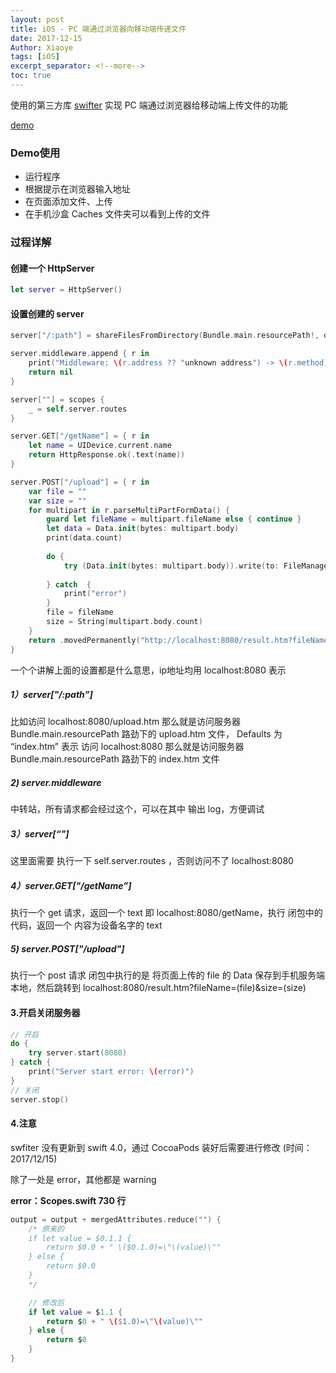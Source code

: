 ```yaml
---
layout: post
title: iOS - PC 端通过浏览器向移动端传递文件
date: 2017-12-15
Author: Xiaoye 
tags: [iOS]
excerpt_separator: <!--more-->
toc: true
---
```


使用的第三方库 [swifter](https://github.com/httpswift/swifter) 实现 PC 端通过浏览器给移动端上传文件的功能

<!--more-->

[demo](https://github.com/Xiaoye220/Demos/tree/master/SwifterDemo)

### Demo使用
* 运行程序
* 根据提示在浏览器输入地址
* 在页面添加文件、上传
* 在手机沙盒 Caches 文件夹可以看到上传的文件



### 过程详解

#### 创建一个 HttpServer
```swift
let server = HttpServer()
```
#### 设置创建的 server
```swift
server["/:path"] = shareFilesFromDirectory(Bundle.main.resourcePath!, defaults: ["index.htm"])

server.middleware.append { r in
    print("Middleware: \(r.address ?? "unknown address") -> \(r.method) -> \(r.path)")
    return nil
}

server[""] = scopes {
    _ = self.server.routes
}

server.GET["/getName"] = { r in
    let name = UIDevice.current.name
    return HttpResponse.ok(.text(name))
}

server.POST["/upload"] = { r in
    var file = ""
    var size = ""
    for multipart in r.parseMultiPartFormData() {
        guard let fileName = multipart.fileName else { continue }
        let data = Data.init(bytes: multipart.body)
        print(data.count)
        
        do {
            try (Data.init(bytes: multipart.body)).write(to: FileManager.default.urls(for: .cachesDirectory, in: .userDomainMask).first!.appendingPathComponent(fileName))
            
        } catch  {
            print("error")
        }
        file = fileName
        size = String(multipart.body.count)
    }
    return .movedPermanently("http://localhost:8080/result.htm?fileName=\(file)&size=\(size)")
}
```

一个个讲解上面的设置都是什么意思，ip地址均用 localhost:8080 表示

##### 1）server["/:path”] 
比如访问 localhost:8080/upload.htm 那么就是访问服务器 Bundle.main.resourcePath 路劲下的 upload.htm 文件，
Defaults 为 “index.htm” 表示 访问 localhost:8080 那么就是访问服务器 Bundle.main.resourcePath 路劲下的 index.htm 文件

##### 2)  server.middleware 
中转站，所有请求都会经过这个，可以在其中 输出 log，方便调试

##### 3）server[“"]
这里面需要 执行一下 self.server.routes ，否则访问不了 localhost:8080 

##### 4）server.GET["/getName”] 
执行一个 get 请求，返回一个 text
即  localhost:8080/getName，执行 闭包中的代码，返回一个 内容为设备名字的 text

##### 5)   server.POST["/upload"]
执行一个 post 请求
闭包中执行的是 将页面上传的 file 的 Data 保存到手机服务端本地，然后跳转到 localhost:8080/result.htm?fileName=\(file)&size=\(size) 

#### 3.开启关闭服务器
```swift
// 开启
do {
    try server.start(8080)
} catch {
    print("Server start error: \(error)")
}
// 关闭
server.stop()
```

#### 4.注意
swfiter 没有更新到 swift 4.0，通过 CocoaPods 装好后需要进行修改 (时间：2017/12/15)

除了一处是 error，其他都是 warning

**error：Scopes.swift 730 行**
```swift
output = output + mergedAttributes.reduce("") {   
    /* 原来的
    if let value = $0.1.1 {
        return $0.0 + " \($0.1.0)=\"\(value)\""
    } else {
        return $0.0
    }
    */

    // 修改后
    if let value = $1.1 {
        return $0 + " \($1.0)=\"\(value)\""
    } else {
        return $0
    }
}
```